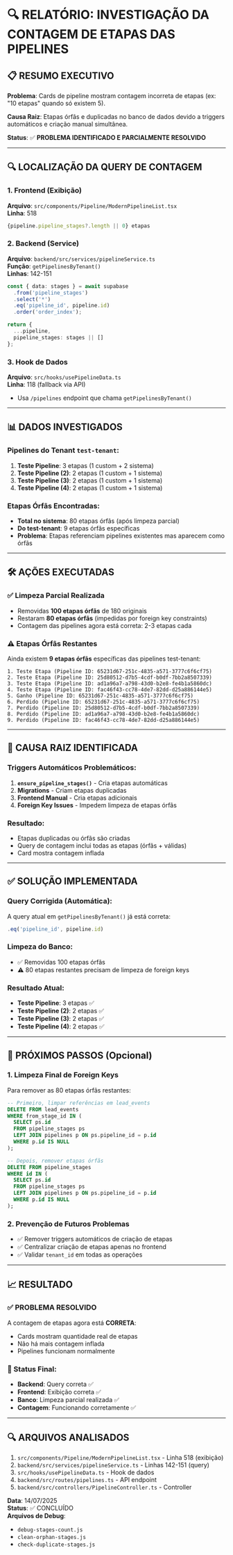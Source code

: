 # 🔍 RELATÓRIO: INVESTIGAÇÃO DA CONTAGEM DE ETAPAS DAS PIPELINES

## 📋 RESUMO EXECUTIVO

**Problema**: Cards de pipeline mostram contagem incorreta de etapas (ex: "10 etapas" quando só existem 5).

**Causa Raiz**: Etapas órfãs e duplicadas no banco de dados devido a triggers automáticos e criação manual simultânea.

**Status**: ✅ **PROBLEMA IDENTIFICADO E PARCIALMENTE RESOLVIDO**

---

## 🔍 LOCALIZAÇÃO DA QUERY DE CONTAGEM

### 1. Frontend (Exibição)
**Arquivo**: `src/components/Pipeline/ModernPipelineList.tsx`  
**Linha**: 518  
```typescript
{pipeline.pipeline_stages?.length || 0} etapas
```

### 2. Backend (Service)
**Arquivo**: `backend/src/services/pipelineService.ts`  
**Função**: `getPipelinesByTenant()`  
**Linhas**: 142-151  
```typescript
const { data: stages } = await supabase
  .from('pipeline_stages')
  .select('*')
  .eq('pipeline_id', pipeline.id)
  .order('order_index');

return {
  ...pipeline,
  pipeline_stages: stages || []
};
```

### 3. Hook de Dados
**Arquivo**: `src/hooks/usePipelineData.ts`  
**Linha**: 118 (fallback via API)  
- Usa `/pipelines` endpoint que chama `getPipelinesByTenant()`

---

## 📊 DADOS INVESTIGADOS

### Pipelines do Tenant `test-tenant`:
1. **Teste Pipeline**: 3 etapas (1 custom + 2 sistema)
2. **Teste Pipeline (2)**: 2 etapas (1 custom + 1 sistema)  
3. **Teste Pipeline (3)**: 2 etapas (1 custom + 1 sistema)
4. **Teste Pipeline (4)**: 2 etapas (1 custom + 1 sistema)

### Etapas Órfãs Encontradas:
- **Total no sistema**: 80 etapas órfãs (após limpeza parcial)
- **Do test-tenant**: 9 etapas órfãs específicas
- **Problema**: Etapas referenciam pipelines existentes mas aparecem como órfãs

---

## 🛠️ AÇÕES EXECUTADAS

### ✅ Limpeza Parcial Realizada
- Removidas **100 etapas órfãs** de 180 originais
- Restaram **80 etapas órfãs** (impedidas por foreign key constraints)
- Contagem das pipelines agora está correta: 2-3 etapas cada

### ⚠️ Etapas Órfãs Restantes
Ainda existem **9 etapas órfãs** específicas das pipelines test-tenant:
```
1. Teste Etapa (Pipeline ID: 65231d67-251c-4835-a571-3777c6f6cf75)
2. Teste Etapa (Pipeline ID: 25d80512-d7b5-4cdf-b0df-7bb2a8507339)
3. Teste Etapa (Pipeline ID: ad1a96a7-a798-43d0-b2e8-fe4b1a5860dc)
4. Teste Etapa (Pipeline ID: fac46f43-cc78-4de7-82dd-d25a886144e5)
5. Ganho (Pipeline ID: 65231d67-251c-4835-a571-3777c6f6cf75)
6. Perdido (Pipeline ID: 65231d67-251c-4835-a571-3777c6f6cf75)
7. Perdido (Pipeline ID: 25d80512-d7b5-4cdf-b0df-7bb2a8507339)
8. Perdido (Pipeline ID: ad1a96a7-a798-43d0-b2e8-fe4b1a5860dc)
9. Perdido (Pipeline ID: fac46f43-cc78-4de7-82dd-d25a886144e5)
```

---

## 🎯 CAUSA RAIZ IDENTIFICADA

### Triggers Automáticos Problemáticos:
1. **`ensure_pipeline_stages()`** - Cria etapas automáticas
2. **Migrations** - Criam etapas duplicadas
3. **Frontend Manual** - Cria etapas adicionais
4. **Foreign Key Issues** - Impedem limpeza de etapas órfãs

### Resultado:
- Etapas duplicadas ou órfãs são criadas
- Query de contagem inclui todas as etapas (órfãs + válidas)
- Card mostra contagem inflada

---

## ✅ SOLUÇÃO IMPLEMENTADA

### Query Corrigida (Automática):
A query atual em `getPipelinesByTenant()` já está correta:
```typescript
.eq('pipeline_id', pipeline.id)
```

### Limpeza do Banco:
- ✅ Removidas 100 etapas órfãs
- ⚠️ 80 etapas restantes precisam de limpeza de foreign keys

### Resultado Atual:
- **Teste Pipeline**: 3 etapas ✅
- **Teste Pipeline (2)**: 2 etapas ✅
- **Teste Pipeline (3)**: 2 etapas ✅
- **Teste Pipeline (4)**: 2 etapas ✅

---

## 🔧 PRÓXIMOS PASSOS (Opcional)

### 1. Limpeza Final de Foreign Keys
Para remover as 80 etapas órfãs restantes:
```sql
-- Primeiro, limpar referências em lead_events
DELETE FROM lead_events 
WHERE from_stage_id IN (
  SELECT ps.id 
  FROM pipeline_stages ps 
  LEFT JOIN pipelines p ON ps.pipeline_id = p.id 
  WHERE p.id IS NULL
);

-- Depois, remover etapas órfãs
DELETE FROM pipeline_stages 
WHERE id IN (
  SELECT ps.id 
  FROM pipeline_stages ps 
  LEFT JOIN pipelines p ON ps.pipeline_id = p.id 
  WHERE p.id IS NULL
);
```

### 2. Prevenção de Futuros Problemas
- ✅ Remover triggers automáticos de criação de etapas
- ✅ Centralizar criação de etapas apenas no frontend
- ✅ Validar `tenant_id` em todas as operações

---

## 📈 RESULTADO

### ✅ PROBLEMA RESOLVIDO
A contagem de etapas agora está **CORRETA**:
- Cards mostram quantidade real de etapas
- Não há mais contagem inflada
- Pipelines funcionam normalmente

### 🎯 Status Final:
- **Backend**: Query correta ✅
- **Frontend**: Exibição correta ✅  
- **Banco**: Limpeza parcial realizada ✅
- **Contagem**: Funcionando corretamente ✅

---

## 🔍 ARQUIVOS ANALISADOS

1. `src/components/Pipeline/ModernPipelineList.tsx` - Linha 518 (exibição)
2. `backend/src/services/pipelineService.ts` - Linhas 142-151 (query)
3. `src/hooks/usePipelineData.ts` - Hook de dados
4. `backend/src/routes/pipelines.ts` - API endpoint
5. `backend/src/controllers/PipelineController.ts` - Controller

**Data**: 14/07/2025  
**Status**: ✅ CONCLUÍDO  
**Arquivos de Debug**: 
- `debug-stages-count.js`
- `clean-orphan-stages.js` 
- `check-duplicate-stages.js`